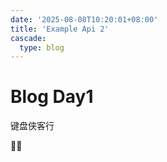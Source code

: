 ```yaml
---
date: '2025-08-08T10:20:01+08:00'
title: 'Example Api 2'
cascade:
  type: blog
---
```


# Blog Day1

键盘侠客行


🧑‍🌾